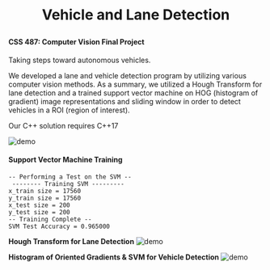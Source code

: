 <h1>
<p align="center">
Vehicle and Lane Detection
<br>
<font size="5"></font>
</h1>

#### CSS 487: Computer Vision Final Project

Taking steps toward autonomous vehicles. 

We developed a lane and vehicle detection program by utilizing various computer vision methods. As a summary, we utilized a Hough Transform for lane detection and a trained support vector machine on HOG (histogram of gradient) image representations and sliding window in order to detect vehicles in a ROI (region of interest).

Our C++ solution requires C++17

![demo](outputs/ld_vd_1.gif "demo")


#### Support Vector Machine Training

```
-- Performing a Test on the SVM --
 -------- Training SVM ---------
x_train size = 17560
y_train size = 17560
x_test size = 200
y_test size = 200
-- Training Complete --
SVM Test Accuracy = 0.965000
```

**Hough Transform for Lane Detection**
![demo](outputs/detected_lanes_py_5.gif "demo")

**Histogram of Oriented Gradients & SVM for Vehicle Detection**
![demo](outputs/detected_vehicles_1.gif "demo")
